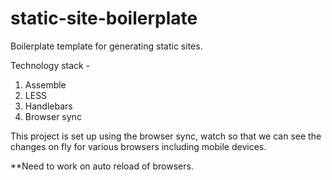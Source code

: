 # static-site-boilerplate
Boilerplate template for generating static sites.

 Technology stack -
 1) Assemble
 2) LESS
 3) Handlebars
 4) Browser sync

 This project is set up using the browser sync, watch so that we can see the changes on fly for various browsers including mobile devices.

 **Need to work on auto reload of browsers.

